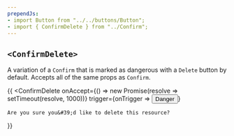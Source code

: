 ```yaml
---
prependJs:
- import Button from "../../buttons/Button";
- import { ConfirmDelete } from "../Confirm";
---
```


## `<ConfirmDelete>`

A variation of a `Confirm` that is marked as dangerous with a `Delete` button by default. Accepts all of the same props as `Confirm`.

{{
  <ConfirmDelete
    onAccept={() => new Promise(resolve => setTimeout(resolve, 1000))}
    trigger={onTrigger => <Button danger onClick={onTrigger}>Danger</Button>}
  >
    Are you sure you&#39;d like to delete this resource?
  </ConfirmDelete>
}}
